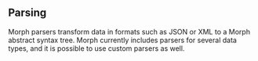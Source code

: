 Parsing
-------

Morph parsers transform data in formats such as JSON or XML to a Morph abstract
syntax tree. Morph currently includes parsers for several data types, and it
is possible to use custom parsers as well.
